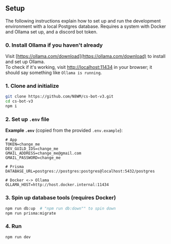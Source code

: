 ## Setup

The following instructions explain how to set up and run the development
environment with a local Postgres database. Requires a system with Docker and Ollama set up, and a discord bot token.

### 0. Install Ollama if you haven't already

Visit [https://ollama.com/download](https://ollama.com/download) to install and set up Ollama.  
To check if it's working, visit [http://localhost:11434](http://localhost:11434) in your browser; it should say something like `Ollama is running`.

### 1. Clone and initialize

```sh
git clone https://github.com/N8WM/cs-bot-v3.git
cd cs-bot-v3
npm i
```

### 2. Set up `.env` file

**Example `.env`** (copied from the provided `.env.example`):

```env
# App
TOKEN=change_me
DEV_GUILD_IDS=change_me
GMAIL_ADDRESS=change_me@gmail.com
GMAIL_PASSWORD=change_me

# Prisma
DATABASE_URL=postgres://postgres:postgres@localhost:5432/postgres

# Docker <-> Ollama
OLLAMA_HOST=http://host.docker.internal:11434
```

### 3. Spin up database tools (requires Docker)

```sh
npm run db:up  # "npm run db:down"" to spin down
npm run prisma:migrate
```

### 4. Run

```sh
npm run dev
```
